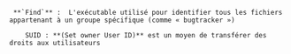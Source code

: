 
	 **`Find`** :  L'exécutable utilisé pour identifier tous les fichiers appartenant à un groupe spécifique (comme « bugtracker ») 

		SUID : **(Set owner User ID)** est un moyen de transférer des droits aux utilisateurs